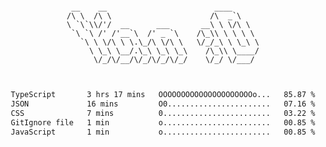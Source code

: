 <div align="center">
<pre><code>
 __    __                        ____      
/\ \  /\ \                      /\  _`\    
\ `\`\\/'/  __      ___       __\ \ \/\ \  
 `\ `\ /' /'__`\  /' _ `\    /\_\\ \ \ \ \ 
   `\ \ \/\ \ \.\_/\ \/\ \   \/_/_\ \ \_\ \
     \ \_\ \__/.\_\ \_\ \_\    /\_\\ \____/
      \/_/\/__/\/_/\/_/\/_/    \/_/ \/___/ 
                                           

</code></pre>

<!--START_SECTION:waka-->

```txt
TypeScript       3 hrs 17 mins   OOOOOOOOOOOOOOOOOOOOOo...   85.87 %
JSON             16 mins         O0.......................   07.16 %
CSS              7 mins          0........................   03.22 %
GitIgnore file   1 min           o........................   00.85 %
JavaScript       1 min           o........................   00.85 %
```

<!--END_SECTION:waka-->
